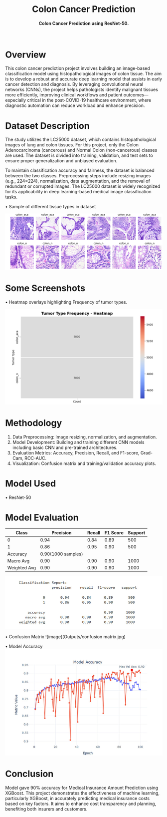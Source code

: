 <h1 align="center">Colon Cancer Prediction</h1>

<div align= "center">
  <h4>Colon Cancer Prediction using ResNet-50.</h4><br>
 </div>
 
# Overview
This colon cancer prediction project involves building an image-based classification model using histopathological images of colon tissue. The aim is to develop a robust and accurate deep learning model that assists in early cancer detection and diagnosis. By leveraging convolutional neural networks (CNNs), the project helps pathologists identify malignant tissues more efficiently, improving clinical workflows and patient outcomes—especially critical in the post-COVID-19 healthcare environment, where diagnostic automation can reduce workload and enhance precision.

# Dataset Description
The study utilizes the LC25000 dataset, which contains histopathological images of lung and colon tissues. For this project, only the Colon Adenocarcinoma (cancerous) and Normal Colon (non-cancerous) classes are used. The dataset is divided into training, validation, and test sets to ensure proper generalization and unbiased evaluation.

To maintain classification accuracy and fairness, the dataset is balanced between the two classes. Preprocessing steps include resizing images (e.g., 224×224), normalization, data augmentation, and the removal of redundant or corrupted images. The LC25000 dataset is widely recognized for its applicability in deep learning-based medical image classification tasks.

• Sample of different tissue types in dataset

![image](Outputs/image_sets.jpg)

# Some Screenshots

• Heatmap overlays highlighting Frequency of tumor types.<br>

![image](Outputs/tumor-typre.jpg)

# Methodology
1. Data Preprocessing: Image resizing, normalization, and augmentation.
2. Model Development: Building and training different CNN models including basic CNN and pre-trained architectures.
3. Evaluation Metrics: Accuracy, Precision, Recall, and F1-score, Grad-Cam, ROC-AUC.
4. Visualization: Confusion matrix and training/validation accuracy plots.

# Model Used
• ResNet-50

# Model Evaluation

| Class | Precision | Recall | F1 Score | Support |
| ----------- | ----------- | ----------- | ----------- | ----------- |
| 0 | 0.94 | 0.84 | 0.89 | 500 |
| 1 | 0.86 | 0.95 | 0.90 | 500 |
| Accuracy | 0.90(1000 samples) |
| Macro Avg | 0.90 | 0.90 | 0.90 | 1000 |
| Weighted Avg | 0.90 | 0.90 | 0.90 | 1000 |

![image](Outputs/report.jpg)

• Confusion Matrix
![image](Outputs/confusion matrix.jpg)

• Model Accuracy
![image](Outputs/model-acc.jpg)

# Conclusion
Model gave 90% accuracy for Medical Insurance Amount Prediction using XGBoost. This project demonstrates the effectiveness of machine learning, particularly XGBoost, in accurately predicting medical insurance costs based on key factors. It aims to enhance cost transparency and planning, benefiting both insurers and customers.
